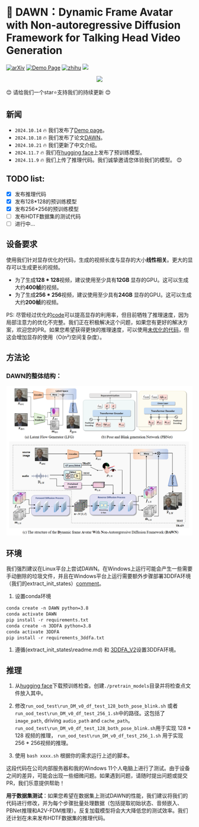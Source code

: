 # 🌅 DAWN：Dynamic Frame Avatar with Non-autoregressive Diffusion Framework for Talking Head Video Generation

[![arXiv](https://img.shields.io/badge/Arxiv-2410.13726-b31b1b.svg?logo=arXiv)](https://arxiv.org/abs/2410.13726)
[![Demo Page](https://img.shields.io/badge/Demo_Page-blue)](https://hanbo-cheng.github.io/DAWN/)
[![zhihu](https://img.shields.io/badge/知乎-0079FF.svg?logo=zhihu&logoColor=white)](https://zhuanlan.zhihu.com/p/2253009511)
 <a href='https://huggingface.co/Hanbo-Cheng/DAWN'><img src='https://img.shields.io/badge/%F0%9F%A4%97%20HuggingFace-Model-yellow'></a>
<p align="center">

<img src="structure_img\ifferent-styles-at-higher-resolution.gif" width=600>
</p>


😊 请给我们一个star⭐支持我们的持续更新 😊
## 新闻
* ```2024.10.14``` 🔥 我们发布了[Demo page](https://hanbo-cheng.github.io/DAWN/)。
* ```2024.10.18``` 🔥 我们发布了论文[DAWN](https://arxiv.org/abs/2410.13726)。
* ```2024.10.21``` 🔥 我们更新了中文介绍。
* ```2024.11.7```  🔥 我们在[hugging face](https://huggingface.co/Hanbo-Cheng/DAWN)上发布了预训练模型。
* ```2024.11.9``` 🔥 我们上传了推理代码。我们诚挚邀请您体验我们的模型。 😊
  
## TODO list:
- [x] 发布推理代码
- [x] 发布128*128的预训练模型
- [x] 发布256*256的预训练模型
- [ ] 发布HDTF数据集的测试代码
- [ ] 进行中...
  
## 设备要求
使用我们针对显存优化的代码，生成的视频长度与显存的大小**线性相关**。更大的显存可以生成更长的视频。 
- 为了生成**128 * 128**视频，建议使用至少具有**12GB** 显存的GPU。这可以生成大约**400帧**的视频。 
- 为了生成**256 * 256**视频，建议使用至少具有**24GB** 显存的GPU。这可以生成大约**200帧**的视频。

PS: 尽管经过优化的[code](DM_3\modules\video_flow_diffusion_multiGPU_v0_crema_plus_faceemb_ca_multi_test_local_opt.py)可以提高显存的利用率，但目前牺牲了推理速度，因为局部注意力的优化不完整。我们正在积极解决这个问题，如果您有更好的解决方案，欢迎您的PR。如果您希望获得更快的推理速度，可以使用[未优化的代码](DM_3\modules\video_flow_diffusion_multiGPU_v0_crema_plus_faceemb_ca_multi_test.py)，但这会增加显存的使用（O(n²)空间复杂度）。

## 方法论
### DAWN的整体结构：
<p align="center">
<img src="structure_img\pipeline.png" width=600 alt="framework"/>
</p>

## 环境
我们强烈建议在Linux平台上尝试DAWN。在Windows上运行可能会产生一些需要手动删除的垃圾文件，并且在Windows平台上运行需要额外步骤部署3DDFA环境（我们的extract_init_states）[comment](https://github.com/cleardusk/3DDFA_V2/issues/12#issuecomment-697479173)。

1. 设置conda环境
```
conda create -n DAWN python=3.8
conda activate DAWN
pip install -r requirements.txt
conda create -n 3DDFA python=3.8
conda activate 3DDFA
pip install -r requirements_3ddfa.txt
```

1. 遵循(extract_init_states\readme.md) 和 [3DDFA_V2](https://github.com/cleardusk/3DDFA_V2)设置3DDFA环境。

## 推理
1. 从[hugging face](https://huggingface.co/Hanbo-Cheng/DAWN)下载预训练检查。创建`./pretrain_models`目录并将检查点文件放入其中。
2. 修改`run_ood_test\run_DM_v0_df_test_128_both_pose_blink.sh` 或者 `run_ood_test\run_DM_v0_df_test_256_1.sh`中的路径。这包括了`image_path`, driving `audio_path` and `cache_path`。`run_ood_test\run_DM_v0_df_test_128_both_pose_blink.sh`用于实现 128 * 128 视频的推理， `run_ood_test\run_DM_v0_df_test_256_1.sh` 用于实现 256 * 256视频的推理。

3. 使用 `bash xxxx.sh` 根据你的需求运行上述的脚本。

这段代码在公司内部服务器和我的Windows 11个人电脑上进行了测试。由于设备之间的差异，可能会出现一些细微问题。如果遇到问题，请随时提出问题或提交PR，我们乐意提供帮助！

**用于数据集测试**：如果您希望在数据集上测试DAWN的性能，我们建议将我们的代码进行修改，并为每个步骤批量处理数据（包括提取初始状态、音频嵌入、PBNet推理和A2V-FDM推理）。反复加载模型将会大大降低您的测试效率。我们还计划在未来发布HDTF数据集的推理代码。

